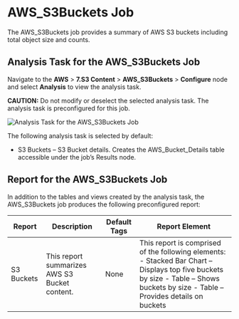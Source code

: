 # AWS\_S3Buckets Job

The AWS\_S3Buckets job provides a summary of AWS S3 buckets including total object size and counts.

## Analysis Task for the AWS\_S3Buckets Job

Navigate to the __AWS__ > __7.S3 Content__ > __AWS\_S3Buckets__ > __Configure__ node and select __Analysis__ to view the analysis task.

__CAUTION:__ Do not modify or deselect the selected analysis task. The analysis task is preconfigured for this job.

![Analysis Task for the AWS_S3Buckets Job](/img/product_docs/accessanalyzer/accessanalyzer/enterpriseauditor/solutions/aws/s3content/s3bucketsanalysis.png)

The following analysis task is selected by default:

- S3 Buckets – S3 Bucket details. Creates the AWS\_Bucket\_Details table accessible under the job’s Results node.

## Report for the AWS\_S3Buckets Job

In addition to the tables and views created by the analysis task, the AWS\_S3Buckets job produces the following preconfigured report:

| Report | Description | Default Tags | Report Element |
| --- | --- | --- | --- |
| S3 Buckets | This report summarizes AWS S3 Bucket content. | None | This report is comprised of the following elements:   - Stacked Bar Chart – Displays top five buckets by size - Table – Shows buckets by size - Table – Provides details on buckets |
